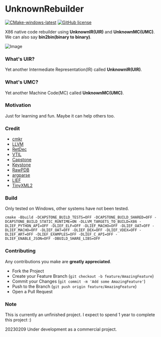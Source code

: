 # UnknownRebuilder

[![CMake-windows-latest](https://github.com/NewWorldComingSoon/UnknownRebuilder/actions/workflows/CMake-windows-latest.yml/badge.svg)](https://github.com/NewWorldComingSoon/UnknownRebuilder/actions/workflows/CMake-windows-latest.yml)
[![GitHub license](https://img.shields.io/github/license/NewWorldComingSoon/UnknownRebuilder
)](https://github.com/NewWorldComingSoon/UnknownRebuilder/blob/main/LICENSE)

X86 native code rebuilder using **UnknownIR(UIR)** and **UnknownMC(UMC)**. We can also say **bin2bin(binary to binary)**.


![Image](https://user-images.githubusercontent.com/13917777/212396942-0de11002-3b75-44a2-881a-e0a5912e05a1.png)


### What's UIR?
Yet another Intermediate Representation(IR) called **UnknownIR(UIR)**.

### What's UMC?
Yet another Machine Code(MC) called **UnknownMC(UMC)**.

### Motivation
Just for learning and fun. Maybe it can help others too.

### Credit
- [cmkr](https://github.com/build-cpp/cmkr)
- [LLVM](https://github.com/llvm/llvm-project)
- [RetDec](https://github.com/avast/retdec)
- [VTIL](https://github.com/vtil-project)
- [Capstone](https://github.com/NewWorldComingSoon/capstone-retdec) 
- [Keystone](https://github.com/NewWorldComingSoon/keystone-retdec)
- [RawPDB](https://github.com/NewWorldComingSoon/raw_pdb)
- [argparse](https://github.com/NewWorldComingSoon/argparse)
- [LIEF](https://github.com/NewWorldComingSoon/LIEF)
- [TinyXML2](https://github.com/leethomason/tinyxml2)

### Build
Only tested on Windows, other systems have not been tested.
```
cmake -Bbuild -DCAPSTONE_BUILD_TESTS=OFF -DCAPSTONE_BUILD_SHARED=OFF -DCAPSTONE_BUILD_STATIC_RUNTIME=ON -DLLVM_TARGETS_TO_BUILD=X86 -DLIEF_PYTHON_API=OFF -DLIEF_ELF=OFF -DLIEF_MACHO=OFF -DLIEF_OAT=OFF -DLIEF_MACHO=OFF -DLIEF_OAT=OFF -DLIEF_DEX=OFF -DLIEF_VDEX=OFF -DLIEF_ART=OFF -DLIEF_EXAMPLES=OFF -DLIEF_C_API=OFF -DLIEF_ENABLE_JSON=OFF -DBUILD_SHARE_LIBS=OFF
```

### Contributing
Any contributions you make are **greatly appreciated**.

- Fork the Project
- Create your Feature Branch (`git checkout -b feature/AmazingFeature`)
- Commit your Changes (`git commit -m 'Add some AmazingFeature'`)
- Push to the Branch (`git push origin feature/AmazingFeature`)
- Open a Pull Request

### Note
This is currently an unfinished project.
I expect to spend 1 year to complete this project :)

20230209 Under development as a commercial project.
